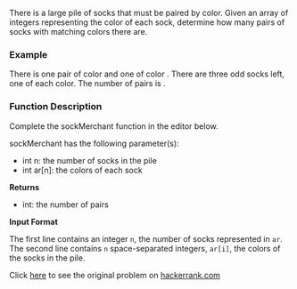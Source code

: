 There is a large pile of socks that must be paired by color. Given an array of integers representing the color of each sock, determine how many pairs of socks with matching colors there are.

### **Example**


There is one pair of color  and one of color . There are three odd socks left, one of each color. The number of pairs is .

### **Function Description**

Complete the sockMerchant function in the editor below.

sockMerchant has the following parameter(s):

- int n: the number of socks in the pile
- int ar[n]: the colors of each sock

**Returns**

- int: the number of pairs

**Input Format**

The first line contains an integer ```n```, the number of socks represented in `ar`.
The second line contains `n` space-separated integers, `ar[i]`, the colors of the socks in the pile.

Click [here](https://www.hackerrank.com/challenges/sock-merchant/problem?utm_campaign=challenge-recommendation&utm_medium=email&utm_source=24-hour-campaign) to see the original problem on [hackerrank.com](https://www.hackerrank.com)